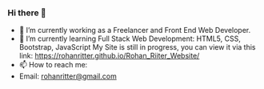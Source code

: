 ### Hi there 👋
- 🔭 I’m currently working as a Freelancer and Front End Web Developer.
- 🌱 I’m currently learning Full Stack Web Development:
      HTML5, CSS, Bootstrap, JavaScript
      My Site is still in progress, you can view it via this link: https://rohanritter.github.io/Rohan_Riiter_Website/
- 📫 How to reach me: 
- Email: rohanritter@gmail.com
<!--
**RohanRitter/RohanRitter** is a ✨ _special_ ✨ repository because its `README.md` (this file) appears on your GitHub profile.

Here are some ideas to get you started:

- 🔭 I’m currently working on...
- 🌱 I’m currently learning ...
- 👯 I’m looking to collaborate on ...
- 🤔 I’m looking for help with ...
- 💬 Ask me about ...
- 📫 How to reach me: ...
- 😄 Pronouns: ...
- ⚡ Fun fact: ...
-->
